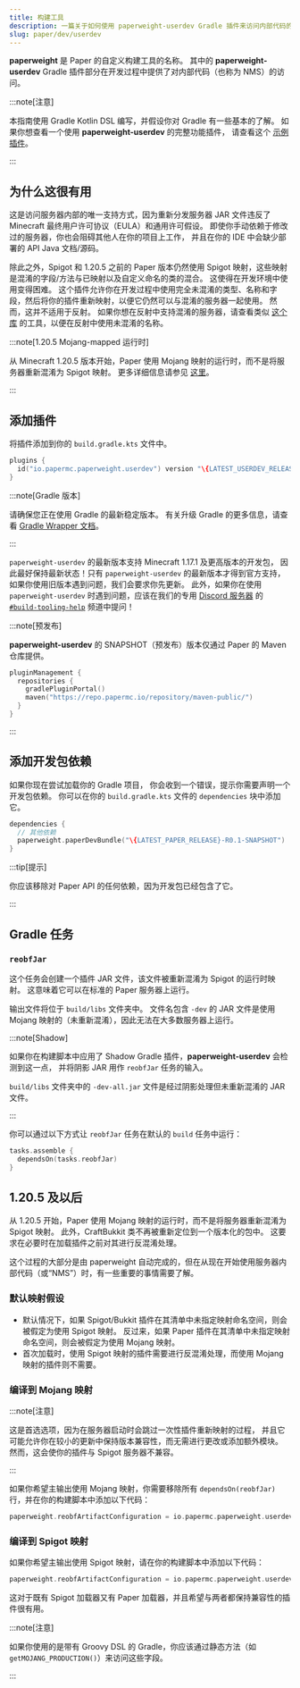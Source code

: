 ```yaml
---
title: 构建工具
description: 一篇关于如何使用 paperweight-userdev Gradle 插件来访问内部代码的指南
slug: paper/dev/userdev
---
```


**paperweight** 是 Paper 的自定义构建工具的名称。
其中的 **paperweight-userdev** Gradle 插件部分在开发过程中提供了对内部代码（也称为 NMS）的访问。

:::note[注意]

本指南使用 Gradle Kotlin DSL 编写，并假设你对 Gradle 有一些基本的了解。
如果你想查看一个使用 **paperweight-userdev** 的完整功能插件，
请查看这个 [示例插件](https://github.com/PaperMC/paperweight-test-plugin)。

:::

## 为什么这很有用
这是访问服务器内部的唯一支持方式，因为重新分发服务器 JAR 文件违反了 Minecraft 最终用户许可协议（EULA）和通用许可假设。
即使你手动依赖于修改过的服务器，你也会阻碍其他人在你的项目上工作，
并且在你的 IDE 中会缺少部署的 API Java 文档/源码。

除此之外，Spigot 和 1.20.5 之前的 Paper 版本仍然使用 Spigot 映射，这些映射是混淆的字段/方法与已映射以及自定义命名的类的混合。
这使得在开发环境中使用变得困难。
这个插件允许你在开发过程中使用完全未混淆的类型、名称和字段，然后将你的插件重新映射，以便它仍然可以与混淆的服务器一起使用。
然而，这并不适用于反射。
如果你想在反射中支持混淆的服务器，请查看类似 [这个库](https://github.com/jpenilla/reflection-remapper) 的工具，以便在反射中使用未混淆的名称。

:::note[1.20.5 Mojang-mapped 运行时]

从 Minecraft 1.20.5 版本开始，Paper 使用 Mojang 映射的运行时，而不是将服务器重新混淆为 Spigot 映射。
更多详细信息请参见 [这里](#1205-and-beyond)。

:::

## 添加插件
将插件添加到你的 `build.gradle.kts` 文件中。

```kts title="build.gradle.kts" replace
plugins {
  id("io.papermc.paperweight.userdev") version "\{LATEST_USERDEV_RELEASE}"
}
```

:::note[Gradle 版本]

请确保您正在使用 Gradle 的最新稳定版本。
有关升级 Gradle 的更多信息，请查看 [Gradle Wrapper 文档](https://docs.gradle.org/current/userguide/gradle_wrapper.html)。

:::

`paperweight-userdev` 的最新版本支持 Minecraft 1.17.1 及更高版本的开发包，
因此最好保持最新状态！只有 `paperweight-userdev` 的最新版本才得到官方支持，如果你使用旧版本遇到问题，我们会要求你先更新。
此外，如果你在使用 `paperweight-userdev` 时遇到问题，应该在我们的专用 [Discord 服务器](https://discord.gg/PaperMC)
的 [`#build-tooling-help`](https://discord.com/channels/289587909051416579/1078993196924813372) 频道中提问！

:::note[预发布]

**paperweight-userdev** 的 SNAPSHOT（预发布）版本仅通过 Paper 的 Maven 仓库提供。
```kotlin title="settings.gradle.kts"
pluginManagement {
  repositories {
    gradlePluginPortal()
    maven("https://repo.papermc.io/repository/maven-public/")
  }
}
```

:::

## 添加开发包依赖
如果你现在尝试加载你的 Gradle 项目，
你会收到一个错误，提示你需要声明一个开发包依赖。
你可以在你的 `build.gradle.kts` 文件的 `dependencies` 块中添加它。

```kotlin title="build.gradle.kts" replace
dependencies {
  // 其他依赖
  paperweight.paperDevBundle("\{LATEST_PAPER_RELEASE}-R0.1-SNAPSHOT")
}
```

:::tip[提示]

你应该移除对 Paper API 的任何依赖，因为开发包已经包含了它。

:::

## Gradle 任务

### `reobfJar`

这个任务会创建一个插件 JAR 文件，该文件被重新混淆为 Spigot 的运行时映射。
这意味着它可以在标准的 Paper 服务器上运行。

输出文件将位于 `build/libs` 文件夹中。
文件名包含 `-dev` 的 JAR 文件是使用 Mojang 映射的（未重新混淆），因此无法在大多数服务器上运行。

:::note[Shadow]

如果你在构建脚本中应用了 Shadow Gradle 插件，**paperweight-userdev** 会检测到这一点，
并将阴影 JAR 用作 `reobfJar` 任务的输入。

`build/libs` 文件夹中的 `-dev-all.jar` 文件是经过阴影处理但未重新混淆的 JAR 文件。

:::

你可以通过以下方式让 `reobfJar` 任务在默认的 `build` 任务中运行：
```kotlin
tasks.assemble {
  dependsOn(tasks.reobfJar)
}
```

## 1.20.5 及以后

从 1.20.5 开始，Paper 使用 Mojang 映射的运行时，而不是将服务器重新混淆为 Spigot 映射。
此外，CraftBukkit 类不再被重新定位到一个版本化的包中。
这要求在必要时在加载插件之前对其进行反混淆处理。

这个过程的大部分是由 paperweight 自动完成的，但在从现在开始使用服务器内部代码（或“NMS”）时，有一些重要的事情需要了解。

### 默认映射假设
* 默认情况下，如果 Spigot/Bukkit 插件在其清单中未指定映射命名空间，则会被假定为使用 Spigot 映射。
  反过来，如果 Paper 插件在其清单中未指定映射命名空间，则会被假定为使用 Mojang 映射。
* 首次加载时，使用 Spigot 映射的插件需要进行反混淆处理，而使用 Mojang 映射的插件则不需要。

### 编译到 Mojang 映射

:::note[注意]

这是首选选项，因为在服务器启动时会跳过一次性插件重新映射的过程，
并且它可能允许你在较小的更新中保持版本兼容性，而无需进行更改或添加额外模块。
然而，这会使你的插件与 Spigot 服务器不兼容。

:::

如果你希望主输出使用 Mojang 映射，你需要移除所有 `dependsOn(reobfJar)` 行，并在你的构建脚本中添加以下代码：

```kotlin title="build.gradle.kts"
paperweight.reobfArtifactConfiguration = io.papermc.paperweight.userdev.ReobfArtifactConfiguration.MOJANG_PRODUCTION
```

### 编译到 Spigot 映射

如果你希望主输出使用 Spigot 映射，请在你的构建脚本中添加以下代码：

```kotlin title="build.gradle.kts"
paperweight.reobfArtifactConfiguration = io.papermc.paperweight.userdev.ReobfArtifactConfiguration.REOBF_PRODUCTION
```

这对于既有 Spigot 加载器又有 Paper 加载器，并且希望与两者都保持兼容性的插件很有用。

:::note[注意]

如果你使用的是带有 Groovy DSL 的 Gradle，你应该通过静态方法（如 `getMOJANG_PRODUCTION()`）来访问这些字段。

:::
